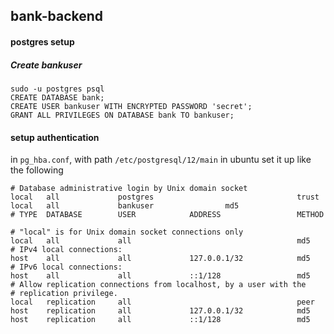 ## bank-backend


#### postgres setup

##### Create bankuser
```
sudo -u postgres psql
CREATE DATABASE bank;
CREATE USER bankuser WITH ENCRYPTED PASSWORD 'secret';
GRANT ALL PRIVILEGES ON DATABASE bank TO bankuser;
``` 
#### setup authentication
in ``pg_hba.conf``, with path ``/etc/postgresql/12/main`` in ubuntu set it up like the following
```
# Database administrative login by Unix domain socket
local   all             postgres                                trust
local   all             bankuser				md5
# TYPE  DATABASE        USER            ADDRESS                 METHOD

# "local" is for Unix domain socket connections only
local   all             all                                     md5
# IPv4 local connections:
host    all             all             127.0.0.1/32            md5
# IPv6 local connections:
host    all             all             ::1/128                 md5
# Allow replication connections from localhost, by a user with the
# replication privilege.
local   replication     all                                     peer
host    replication     all             127.0.0.1/32            md5
host    replication     all             ::1/128                 md5

```
